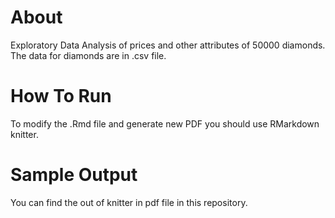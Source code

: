 # About  

 Exploratory Data Analysis of prices and other attributes of 50000 diamonds. The data for diamonds are in .csv file.

# How To Run   

 To modify the .Rmd file and generate new PDF you should use RMarkdown knitter.

# Sample Output   

You can find the out of knitter in pdf file in this repository.